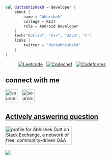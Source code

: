 ```kotlin
val duttabhishek0 = developer {
    about {
        name = "Abhishek"
        college = KIIT
        role = Android Developer
    }
    tech("Kotlin", "C++", "Java", "C")
    links {
        twitter = "duttabhishek0"
    }
}
```
> [![Leetcode](https://img.shields.io/badge/Leetcode-2063-orange)](https://leetcode.com/Xenikh32/)&nbsp;&nbsp;&nbsp;[![Codechef](https://cp-logo.vercel.app/codechef/xenikh_32)](https://www.codechef.com/users/xenikh_32)&nbsp;&nbsp;&nbsp;[![Codeforces](https://cp-logo.vercel.app/codeforces/xenikh_32)](https://codeforces.com/profile/xenikh_32)&nbsp;&nbsp;

## connect with me 
<a href="https://linkedin.com/in/duttabhishek0" target="_blank" rel="noopener noreferrer"><img src="https://i.imgur.com/kF9HMpz.png" width=40px height=40px title="source: imgur.com" /></a> &nbsp;  <a href="https://twitter.com/duttabhishek0" target="_blank" rel="noopener noreferrer"><img src="https://i.imgur.com/G7yTDHP.png" width=40px height=40px title="source: imgur.com" />
  <br>

## Actively answering question
<a href="https://stackexchange.com/users/18716710/abhishek-dutt"><img src="https://stackexchange.com/users/flair/18716710.png" width="208" height="58" alt="profile for Abhishek Dutt on Stack Exchange, a network of free, community-driven Q&amp;A sites" title="profile for Abhishek Dutt on Stack Exchange, a network of free, community-driven Q&amp;A sites" /></a>
  <br><br>
![](https://komarev.com/ghpvc/?username=duttabhishek0&style=plastic&label=Stalker+Alert) <br>
